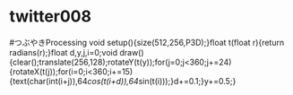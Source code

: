 # twitter008
#つぶやきProcessing void setup(){size(512,256,P3D);}float t(float r){return radians(r);}float d,y,j,i=0;void draw(){clear();translate(256,128);rotateY(t(y));for(j=0;j&lt;360;j+=24){rotateX(t(j));for(i=0;i&lt;360;i+=15){text(char(int(i+j)),64*cos(t(i+d)),64*sin(t(i)));}d+=0.1;}y+=0.5;}
